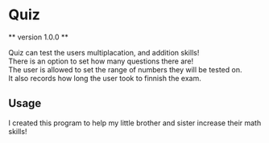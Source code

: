 # Quiz

** version 1.0.0 **

Quiz can test the users multiplacation, and addition skills!<br>
There is an option to set how many questions there are!<br>
The user is allowed to set the range of numbers they will be tested on.<br>
It also records how long the user took to finnish the exam.<br>

## Usage
I created this program to help my little brother and sister increase their math skills!
